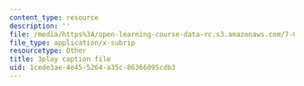 ```yaml
---
content_type: resource
description: ''
file: /media/https%3A/open-learning-course-data-rc.s3.amazonaws.com/7-012-introduction-to-biology-fall-2004/1cede3ae4e455264a35c86366095cdb3_ARjSihLe1K8.vtt
file_type: application/x-subrip
resourcetype: Other
title: 3play caption file
uid: 1cede3ae-4e45-5264-a35c-86366095cdb3
---
```

